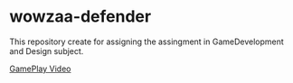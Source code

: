 # wowzaa-defender
This repository create for assigning the assingment in GameDevelopment and Design subject.

[GamePlay Video](https://www.youtube.com/watch?v=1TUKAiaz5Pg)
